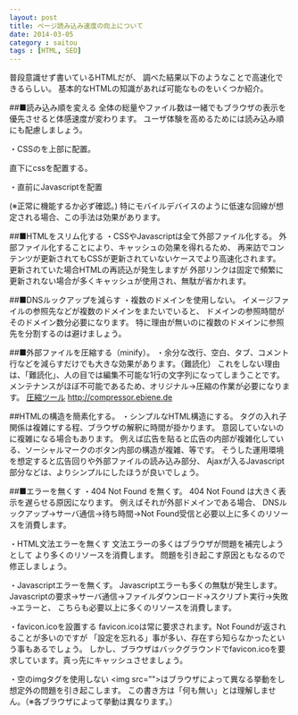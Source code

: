 ```yaml
---
layout: post
title: ページ読み込み速度の向上について
date: 2014-03-05
category : saitou
tags : [HTML, SEO]
---
```


普段意識せず書いているHTMLだが、
調べた結果以下のようなことで高速化できるらしい。
基本的なHTMLの知識があれば可能なものをいくつか紹介。



##■読み込み順を変える
全体の総量やファイル数は一緒でもブラウザの表示を優先させると体感速度が変わります。
ユーザ体験を高めるためには読み込み順にも配慮しましょう。

・CSSのを上部に配置。
<head>直下に<link rel='stylesheet' type='text/css' href='/css/hoge.css'>cssを配置する。

・</body>直前にJavascriptを配置
<script type='text/javascript' src='/js/hoge.js'></script>
(※正常に機能するか必ず確認。)
特にモバイルデバイスのように低速な回線が想定される場合、この手法は効果があります。



##■HTMLをスリム化する
・CSSやJavascriptは全て外部ファイル化する。
外部ファイル化することにより、キャッシュの効果を得れるため、
再来訪でコンテンツが更新されてもCSSが更新されていないケースでより高速化されます。
更新されていた場合HTMLの再読込が発生しますが
外部リンクは固定で頻繁に更新されない場合が多くキャッシュが使用され、無駄が省かれます。



##■DNSルックアップを減らす
・複数のドメインを使用しない。
イメージファイルの参照先などが複数のドメインをまたいでいると、
ドメインの参照時間がそのドメイン数分必要になります。
特に理由が無いのに複数のドメインに参照先を分割するのは避けましょう。



##■外部ファイルを圧縮する（minify）。
・余分な改行、空白、タブ、コメント行などを減らすだけでも大きな効果があります。（難読化）
これをしない理由は、「難読化」、人の目では編集不可能な1行の文字列になってしまうことです。
メンテナンスがほぼ不可能であるため、オリジナル→圧縮の作業が必要になります。
[圧縮ツール](例)
http://compressor.ebiene.de



##HTMLの構造を簡素化する。
・シンプルなHTML構造にする。
タグの入れ子関係は複雑にする程、ブラウザの解釈に時間が掛かります。
意図していないのに複雑になる場合もあります。
例えば広告を貼ると広告の内部が複雑化している、ソーシャルマークのボタン内部の構造が複雑、等です。
そうした運用環境を想定すると広告回りや外部ファイルの読み込み部分、
Ajaxが入るJavascript部分などは、よりシンプルにしたほうが良いでしょう。



##■エラーを無くす
・404 Not Found を無くす。
404 Not Found は大きく表示を遅らせる原因になります。
例えばそれが外部ドメインである場合、
DNSルックアップ→サーバ通信→待ち時間→Not Found受信と必要以上に多くのリソースを消費します。

・HTML文法エラーを無くす
文法エラーの多くはブラウザが問題を補完しようとして
より多くのリソースを消費します。
問題を引き起こす原因ともなるので修正しましょう。

・Javascriptエラーを無くす。
  Javascriptエラーも多くの無駄が発生します。
Javascriptの要求→サーバ通信→ファイルダウンロード→スクリプト実行→失敗→エラーと、
こちらも必要以上に多くのリソースを消費します。

・favicon.icoを設置する
favicon.icoは常に要求されます。Not Foundが返されることが多いのですが
「設定を忘れる」事が多い、存在すら知らなかったという事もあるでしょう。
しかし、ブラウザはバックグラウンドでfavicon.icoを要求しています。真っ先にキャッシュさせましょう。

・空のimgタグを使用しない
<img src=”">はブラウザによって異なる挙動をし想定外の問題を引き起こします。
この書き方は「何も無い」とは理解しません。（※各ブラウザによって挙動は異なります。）

